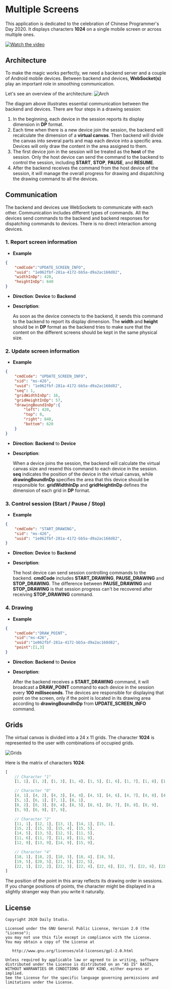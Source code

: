 # Multiple Screens

This application is dedicated to the celebration of Chinese Programmer's Day 2020. It displays characters **1024** on a single mobile screen or across multiple ones.

[![Watch the video](.github/video_thumb.png)](https://youtu.be/02Q-W5qEye4)

## Architecture

To make the magic works perfectly, we need a backend server and a couple of Android mobile devices. Between backend and devices, **WebSocket(s)** play an important role in smoothing communication. 

Let's see an overview of the architecture:
![Arch](.github/architecture.png)

The diagram above illustrates essential communication between the backend and devices. There are four steps in a drawing session:

1. In the beginning, each device in the session reports its display dimension in **DP** format.
2. Each time when there is a new device join the session, the backend will recalculate the dimension of a **virtual canvas**. Then backend will divide the canvas into several parts and map each device into a specific area. Devices will only draw the content in the area assigned to them.
3. The first device join in the session will be treated as the **host** of the session. Only the host device can send the command to the backend to control the session, including **START**, **STOP**, **PAUSE**, and **RESUME**. 
4. After the backend receives the command from the host device of the session, it will manage the overall progress for drawing and dispatching the drawing command to all the devices.

## Communication 
The backend and devices use WebSockets to communicate with each other. Communication includes different types of commands. All the devices send commands to the backend and backend responses for dispatching commands to devices. There is no direct interaction among devices.

### 1. Report screen information

- **Example**

```json
{ 
	"cmdCode":"UPDATE_SCREEN_INFO",
	"uuid": "1e062fbf-281a-4172-bb5a-d9a2ac168d82", 
	"widthInDp": 420,
	"heightInDp": 640
}
```
- **Direction**: **Device** to **Backend**
- **Description**:
	
	As soon as the device connects to the backend, it sends this command to the backend to report its display dimension. The **width** and **height** should be in **DP** format as the backend tries to make sure that the content on the different screens should be kept in the same physical size.

### 2. Update screen information

- **Example**

```json
{
	"cmdCode": "UPDATE_SCREEN_INFO",
	"sid": "ms-426",
	"uuid": "1e062fbf-281a-4172-bb5a-d9a2ac168d82",
	"seq": 1,
	"gridWidthInDp": 16,
	"gridHeightInDp": 57,
	"drawingBoundInDp":{ 
		"left": 420,
		"top": 0,
		"right": 840,
		"bottom": 620
	}
}
```
- **Direction**: **Backend** to **Device**
- **Description**:
	
	When a device joins the session, the backend will calculate the virtual canvas size and resend this command to each device in the session. **seq** indicates the position of the device in the virtual canvas, while **drawingBoundInDp** specifies the area that this device should be responsible for. **gridWidthInDp** and **gridHeightInDp** defines the dimension of each grid in **DP** format.

### 3. Control session (Start / Pause / Stop)

- **Example**

```json
{
	"cmdCode": "START_DRAWING",
	"sid": "ms-426",
	"uuid": "1e062fbf-281a-4172-bb5a-d9a2ac168d82",
}
```
- **Direction**: **Device** to **Backend**
- **Description**:
	
	The host device can send session controlling commands to the backend. **cmdCode** includes **START_DRAWING**, **PAUSE_DRAWING** and **STOP_DRAWING**. The difference between **PAUSE_DRAWING** and **STOP_DRAWING** is that session progress can't be recovered after receiving **STOP_DRAWING** command.
	

### 4. Drawing

- **Example**

```json
{
	"cmdCode":"DRAW_POINT",
	"sid":"ms-426",
	"uuid":"1e062fbf-281a-4172-bb5a-d9a2ac168d82",
	"point":[1,3]
}
```
- **Direction**: **Backend** to **Device**
- **Description**:
	
	After the backend receives a **START_DRAWING** command, it will broadcast a **DRAW_POINT** command to each device in the session every **100 milliseconds**. The devices are responsible for displaying that point on the screen, only if the point is located in its drawing area according to **drawingBoundInDp** from **UPDATE\_SCREEN\_INFO** command.
	

## Grids
The virtual canvas is divided into a 24 x 11 grids. The character **1024** is represented to the user with combinations of occupied grids. 

![Grids](.github/grids.png)

Here is the matrix of characters **1024**:

```javascript
[
    // Character "1"
    [1, 1], [1, 2], [1, 3], [1, 4], [1, 5], [1, 6], [1, 7], [1, 8], [1, 9],

    // Character "0"
    [4, 1], [4, 2], [4, 3], [4, 4], [4, 5], [4, 6], [4, 7], [4, 8], [4, 9], 
    [5, 1], [6, 1], [7, 1], [8, 1],
    [8, 2], [8, 3], [8, 4], [8, 5], [8, 6], [8, 7], [8, 8], [8, 9],
    [5, 9], [6, 9], [7, 9],

    // Character "2"
    [11, 1], [12, 1], [13, 1], [14, 1], [15, 1],
    [15, 2], [15, 3], [15, 4], [15, 5],
    [14, 5], [13, 5], [12, 5], [11, 5],
    [11, 6], [11, 7], [11, 8], [11, 9],
    [12, 9], [13, 9], [14, 9], [15, 9],

    // Character "4"
    [18, 1], [18, 2], [18, 3], [18, 4], [18, 5],
    [19, 5], [20, 5], [21, 5], [22, 5],
    [22, 1], [22, 2], [22, 3], [22, 4], [22, 6], [22, 7], [22, 8], [22, 9]
]
```
The position of the point in this array reflects its drawing order in sessions. If you change positions of points, the character might be displayed in a slightly stranger way than you write it naturally.


## License
    Copyright 2020 Daily Studio.

    Licensed under the GNU General Public License, Version 2.0 (the "License");
    you may not use this file except in compliance with the License.
    You may obtain a copy of the License at
    
       http://www.gnu.org/licenses/old-licenses/gpl-2.0.html
    
    Unless required by applicable law or agreed to in writing, software
    distributed under the License is distributed on an "AS IS" BASIS,
    WITHOUT WARRANTIES OR CONDITIONS OF ANY KIND, either express or implied.
    See the License for the specific language governing permissions and
    limitations under the License.
